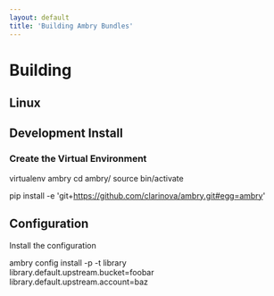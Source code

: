 ```yaml
---
layout: default
title: 'Building Ambry Bundles'
---
```


# Building 


## Linux


## Development Install

### Create the Virtual Environment

virtualenv ambry
cd ambry/
source bin/activate

pip install -e 'git+https://github.com/clarinova/ambry.git#egg=ambry'


## Configuration

Install the configuration

ambry config install -p -t library \
    library.default.upstream.bucket=foobar \
    library.default.upstream.account=baz